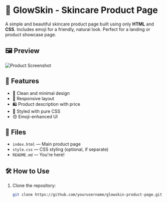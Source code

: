 # 🌿 GlowSkin - Skincare Product Page

A simple and beautiful skincare product page built using only **HTML** and **CSS**. Includes emoji for a friendly, natural look. Perfect for a landing or product showcase page.

## 🖼️ Preview

![Product Screenshot](https://via.placeholder.com/600x300)

## 🚀 Features

- 🌸 Clean and minimal design  
- 💅 Responsive layout  
- 🛍️ Product description with price  
- 🎨 Styled with pure CSS  
- 😍 Emoji-enhanced UI

## 📁 Files

- `index.html` — Main product page  
- `style.css` — CSS styling (optional, if separate)  
- `README.md` — You're here!  

## 🛠️ How to Use

1. Clone the repository:
   ```bash
   git clone https://github.com/yourusername/glowskin-product-page.git
